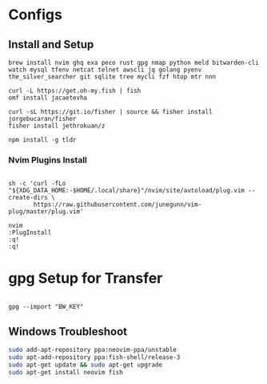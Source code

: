 # Configs

## Install and Setup

```fish
brew install nvim ghq exa peco rust gpg nmap python meld bitwarden-cli watch mysql tfenv netcat telnet awscli jq golang pyenv the_silver_searcher git sqlite tree mycli fzf htop mtr nnn

curl -L https://get.oh-my.fish | fish
omf install jacaetevha

curl -sL https://git.io/fisher | source && fisher install jorgebucaran/fisher
fisher install jethrokuan/z

npm install -g tldr
```

### Nvim Plugins Install

```shell

sh -c 'curl -fLo "${XDG_DATA_HOME:-$HOME/.local/share}"/nvim/site/autoload/plug.vim --create-dirs \
       https://raw.githubusercontent.com/junegunn/vim-plug/master/plug.vim'

nvim
:PlugInstall
:q!
:q!
```

# gpg Setup for Transfer

```shell

gpg --import "BW_KEY"
```


## Windows Troubleshoot

```sh
sudo add-apt-repository ppa:neovim-ppa/unstable
sudo apt-add-repository ppa:fish-shell/release-3
sudo apt-get update && sudo apt-get upgrade
sudo apt-get install neovim fish
```
